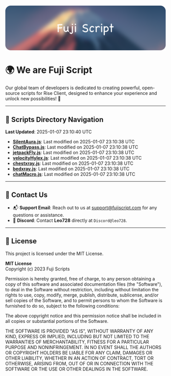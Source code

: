 ![Banner](.github/b.webp)

# 🌍 **We are Fuji Script**

Our global team of developers is dedicated to creating powerful, open-source scripts for Rise Client, designed to enhance your experience and unlock new possibilities! 🌟

---
<!-- SCRIPTS_NAVIGATION_START -->
## 📂 **Scripts Directory Navigation**

**Last Updated**: 2025-01-07 23:10:40 UTC

- **[SilentAura.js](scripts/SilentAura.js)**: Last modified on 2025-01-07 23:10:38 UTC
- **[ChatBypass.js](scripts/ChatBypass.js)**: Last modified on 2025-01-07 23:10:38 UTC
- **[jetpackFly.js](scripts/jetpackFly.js)**: Last modified on 2025-01-07 23:10:38 UTC
- **[velocityHylex.js](scripts/velocityHylex.js)**: Last modified on 2025-01-07 23:10:38 UTC
- **[chestxray.js](scripts/chestxray.js)**: Last modified on 2025-01-07 23:10:38 UTC
- **[bedxray.js](scripts/bedxray.js)**: Last modified on 2025-01-07 23:10:38 UTC
- **[chatMacro.js](scripts/chatMacro.js)**: Last modified on 2025-01-07 23:10:38 UTC

<!-- SCRIPTS_NAVIGATION_END -->

---

## 💬 **Contact Us**  
- 📬 **Support Email**: Reach out to us at [support@fujiscript.com](mailto:support@fujiscript.com) for any questions or assistance.  
- 💬 **Discord**: Contact **Leo728** directly at `Discord@leo728`.

---

## 📜 **License**

This project is licensed under the MIT License.  

**MIT License**  
Copyright (c) 2023 Fuji Scripts  

Permission is hereby granted, free of charge, to any person obtaining a copy of this software and associated documentation files (the "Software"), to deal in the Software without restriction, including without limitation the rights to use, copy, modify, merge, publish, distribute, sublicense, and/or sell copies of the Software, and to permit persons to whom the Software is furnished to do so, subject to the following conditions:  

The above copyright notice and this permission notice shall be included in all copies or substantial portions of the Software.  

THE SOFTWARE IS PROVIDED "AS IS", WITHOUT WARRANTY OF ANY KIND, EXPRESS OR IMPLIED, INCLUDING BUT NOT LIMITED TO THE WARRANTIES OF MERCHANTABILITY, FITNESS FOR A PARTICULAR PURPOSE AND NONINFRINGEMENT. IN NO EVENT SHALL THE AUTHORS OR COPYRIGHT HOLDERS BE LIABLE FOR ANY CLAIM, DAMAGES OR OTHER LIABILITY, WHETHER IN AN ACTION OF CONTRACT, TORT OR OTHERWISE, ARISING FROM, OUT OF OR IN CONNECTION WITH THE SOFTWARE OR THE USE OR OTHER DEALINGS IN THE SOFTWARE.  
